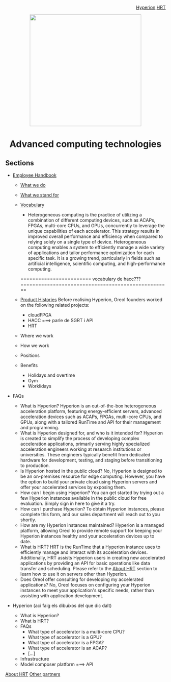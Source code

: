 <p align="right">
<a href="https://github.com/oreol-ag/hyperion-web#heterogenius-computing">Hyperion</a> <a href="https://github.com/oreol-ag/hrt#hyperion-runtime">HRT</a>
</p>

<p align="center">
<img src="https://github.com/oreol-ag/employee-handbook/blob/main/Oreol.png" align="center" width="350">
</p>

<h1 align="center">
  Advanced computing technologies
</h1>

## Sections
* [Employee Handbook](https://github.com/oreol-ag/employee-handbook#--employee-handbook)
  * [What we do](./what-we-do.md)
  * [What we stand for](./what-we-stand-for.md)
  * [Vocabulary](./vocabulary.md)
    * Heterogeneous computing is the practice of utilizing a combination of different computing devices, such as ACAPs, FPGAs, multi-core CPUs, and GPUs, concurrently to leverage the unique capabilities of each accelerator. This strategy results in improved overall performance and efficiency when compared to relying solely on a single type of device. Heterogeneous computing enables a system to efficiently manage a wide variety of applications and tailor performance optimization for each specific task. It is a growing trend, particularly in fields such as artificial intelligence, scientific computing, and high-performance computing.

    ======================== vocabulary de hacc??? ===================================================
    
  * [Product Histories](./product-histories.md)
  Before realising Hyperion, Oreol founders worked on the following related projects:  
    * cloudFPGA
    * HACC ===> parle de SGRT i API
    * HRT 
  * Where we work
  * How we work
  * Positions
  * Benefits
      * Holidays and overtime
      * Gym
      * Worklidays
* FAQs
  * What is Hyperion? Hyperion is an out-of-the-box heterogeneous acceleration platform, featuring energy-efficient servers, advanced acceleration devices such as ACAPs, FPGAs, multi-core CPUs, and GPUs, along with a tailored RunTime and API for their management and programming.
  * What is Hyperion designed for, and who is it intended for? Hyperion is created to simplify the process of developing complex acceleration applications, primarily serving highly specialized acceleration engineers working at research institutions or universities. These engineers typically benefit from dedicated hardware for development, testing, and staging before transitioning to production.
  * Is Hyperion hosted in the public cloud? No, Hyperion is designed to be an on-premises resource for edge computing. However, you have the option to build your private cloud using Hyperion servers and offer your accelerated services by exposing them.
  * How can I begin using Hyperion? You can get started by trying out a few Hyperion instances available in the public cloud for free evaluation. Simply sign in here to give it a try.
  * How can I purchase Hyperion? To obtain Hyperion instances, please complete this form, and our sales department will reach out to you shortly.
  * How are my Hyperion instances maintained? Hyperion is a managed platform, allowing Oreol to provide remote support for keeping your Hyperion instances healthy and your acceleration devices up to date.
  * What is HRT? HRT is the RunTime that a Hyperion instance uses to efficiently manage and interact with its acceleration devices. Additionally, HRT assists Hyperion users in creating new accelerated applications by providing an API for basic operations like data transfer and scheduling. Please refer to the [About HRT](https://github.com/oreol-ag/oreol-web/blob/main/about-hrt.md#about-hrt) section to learn how to use it on servers other than Hyperion.
  * Does Oreol offer consulting for developing my accelerated applications? No, Oreol focuses on configuring your Hyperion instances to meet your application's specific needs, rather than assisting with application development.
  
* Hyperion (aci faig els dibuixos del que dic dalt)
  * What is Hyperion?
  * What is HRT?
  * FAQs
    * What type of accelerator is a multi-core CPU?
    * What type of accelerator is a GPU?
    * What type of accelerator is a FPGA?
    * What type of accelerator is an ACAP?
    * [...]
  * Infrastructure
  * Model composer platform ===> API

<p align="left">
<a href="https://github.com/oreol-ag/oreol-web/blob/main/about-hrt.md#about-hrt">About HRT</a> <a href="https://github.com/oreol-ag/landing-page#--advanced-computing-technologies">Other partners</a>
</p>